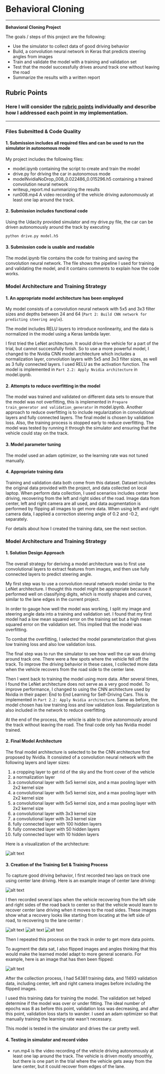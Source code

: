 # **Behavioral Cloning** 


---

**Behavioral Cloning Project**

The goals / steps of this project are the following:
* Use the simulator to collect data of good driving behavior
* Build, a convolution neural network in Keras that predicts steering angles from images
* Train and validate the model with a training and validation set
* Test that the model successfully drives around track one without leaving the road
* Summarize the results with a written report


[//]: # (Image References)

[image1]: ./examples/Model.PNG "Model Visualization"
[image2]: ./examples/center_2020_07_07_13_27_44_826.jpg "Center Lane"
[image3]: ./examples/center_2020_07_05_21_41_10_969.jpg "Recovery Image1"
[image4]: ./examples/center_2020_07_05_21_41_11_172.jpg "Recovery Image2"
[image5]: ./examples/center_2020_07_05_21_41_11_377.jpg "Recovery Image3"
[image6]: ./examples/flip.PNG "Flipped Image"

## Rubric Points
### Here I will consider the [rubric points](https://review.udacity.com/#!/rubrics/432/view) individually and describe how I addressed each point in my implementation.  

---
### Files Submitted & Code Quality

#### 1. Submission includes all required files and can be used to run the simulator in autonomous mode

My project includes the following files:
* model.ipynb containing the script to create and train the model
* drive.py for driving the car in autonomous mode
* modelNvidiaNoDrop_008_0.022486_0.015296.h5 containing a trained convolution neural network 
* writeup_report.md summarizing the results
* run008.mp4 A video recording of the vehicle driving autonomously at least one lap around the track.

#### 2. Submission includes functional code
Using the Udacity provided simulator and my drive.py file, the car can be driven autonomously around the track by executing 
```sh
python drive.py model.h5
```

#### 3. Submission code is usable and readable

The model.ipynb file contains the code for training and saving the convolution neural network. The file shows the pipeline I used for training and validating the model, and it contains comments to explain how the code works.

### Model Architecture and Training Strategy

#### 1. An appropriate model architecture has been employed

My model consists of a convolution neural network with 5x5 and 3x3 filter sizes and depths between 24 and 64 (`Part 2: Build CNN network for predicting steering angle`).

The model includes RELU layers to introduce nonlinearity, and the data is normalized in the model using a Keras lambda layer. 

I first tried the LeNet architecture. It would drive the vehicle for a part of the trial, but cannot successfully finish. So to use a more powerful model, I changed to the Nvidia CNN model architecture which includes a normalization layer, convolution layers with 5x5 and 3x3 filter sizes, as well as 3 fully connected layers. I used RELU as the activation function. The model is implemented in `Part 2.2: Apply Nvidia architecture` in model.ipynb.

#### 2. Attempts to reduce overfitting in the model

The model was trained and validated on different data sets to ensure that the model was not overfitting, this is implemented in `Prepare train_generator and validation_generator` in model.ipynb. Another approach to reduce overfitting is to include regularization in convolutional layers and fully connected layers. The final model is chosen by validation loss. Also, the training process is stopped early to reduce overfitting. The model was tested by running it through the simulator and ensuring that the vehicle could stay on the track.

#### 3. Model parameter tuning

The model used an adam optimizer, so the learning rate was not tuned manually.

#### 4. Appropriate training data

Training and validation data both come from this dataset. Dataset includes the original data provided with the project, and data collected on local laptop. When perform data collection, I used scenarios includes center lane driving, recovering from the left and right sides of the road. Image data from center, left and right camera are all used, and data augmentation is performed by flipping all images to get more data. When using left and right camera data, I applied a correction steering angle of 0.2 and -0.2, separately. 

For details about how I created the training data, see the next section. 

### Model Architecture and Training Strategy

#### 1. Solution Design Approach

The overall strategy for deriving a model architecture was to first use convolutional layers to extract features from images, and then use fully connected layers to predict steering angle. 

My first step was to use a convolution neural network model similar to the LeNet architecture. I thought this model might be appropriate because it performed well on classifying digits, which is mostly shapes and curves, similar to the lane edges in the current project.

In order to gauge how well the model was working, I split my image and steering angle data into a training and validation set. I found that my first model had a low mean squared error on the training set but a high mean squared error on the validation set. This implied that the model was overfitting. 

To combat the overfitting, I selected the model parameterization that gives low training loss and also low validation loss. 

The final step was to run the simulator to see how well the car was driving around track one. There were a few spots where the vehicle fell off the track. To improve the driving behavior in these cases, I collected more data when the vehicle recovers from the road side to the center lane. 

Then I went back to training the model using more data. After several times, I found the LeNet architecture does not serve as a very good model. To improve performance, I changed to using the CNN architecture used by Nvidia in their paper: End to End Learning for Self-Driving Cars. This is implemented in `Part 2.2: Apply Nvidia architecture`. Same as before, the model chosen has low training loss and low validation loss. Regularization is also included in the network to reduce overfitting. 

At the end of the process, the vehicle is able to drive autonomously around the track without leaving the road. The final code only has Nvidia model trained. 

#### 2. Final Model Architecture

The final model architecture is selected to be the CNN architecture first proposed by Nvidia. It consisted of a convolution neural network with the following layers and layer sizes:
1. a cropping layer to get rid of the sky and the front cover of the vehicle
2. a normalization layer
3. a convolutional layer with 5x5 kernel size, and a max pooling layer with 2x2 kernel size
4. a convolutional layer with 5x5 kernel size, and a max pooling layer with 2x2 kernel size
5. a convolutional layer with 5x5 kernel size, and a max pooling layer with 2x2 kernel size
6. a convolutional layer with 3x3 kernel size
7. a convolutional layer with 3x3 kernel size
8. fully connected layer with 100 hidden layers
9. fully connected layer with 50 hidden layers
10. fully connected layer with 10 hidden layers

Here is a visualization of the architecture:

![alt text][image1]

#### 3. Creation of the Training Set & Training Process

To capture good driving behavior, I first recorded two laps on track one using center lane driving. Here is an example image of center lane driving:

![alt text][image2]

I then recorded several laps when the vehicle recovering from the left side and right sides of the road back to center so that the vehicle would learn to recover center lane driving when it moves to the road sides. These images show what a recovery looks like starting from locating at the left side of road, to recovering to the lane center :

![alt text][image3]
![alt text][image4]
![alt text][image5]

Then I repeated this process on the track in order to get more data points.

To augment the data sat, I also flipped images and angles thinking that this would make the learned model adapt to more general scenario. For example, here is an image that has then been flipped:

![alt text][image6]


After the collection process, I had 54381 training data, and 11493 validation data, including center, left and right camera images before including the flipped images. 


I used this training data for training the model. The validation set helped determine if the model was over or under fitting. The ideal number of epochs was 8 as before this point, validation loss was decreasing, and after this point, validation loss starts to wander. I used an adam optimizer so that manually training the learning rate wasn't necessary.

This model is tested in the simulator and drives the car pretty well. 


#### 4. Testing in simulator and record video

* run.mp4 is the video recording of the vehicle driving autonomously at least one lap around the track. The vehicle is driven mostly smoothly, but there is one part in the trial where the vehicle gets away from the lane center, but it could recover from edges of the lane. 